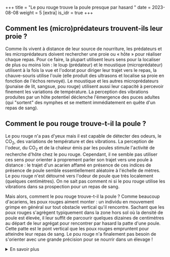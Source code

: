 +++
title = "Le pou rouge trouve la poule presque par hasard "
date = 2023-08-08
weight = 5
[extra]
is_idr = true
+++


## Comment les (micro)prédateurs trouvent-ils leur proie ?

Comme ils vivent à distance de leur source de nourriture, les prédateurs et les microprédateurs doivent rechercher une proie ou « hôte » pour réaliser chaque repas. Pour ce faire, la plupart utilisent leurs sens pour la localiser de plus ou moins loin : le loup (prédateur) et le moustique (microprédateur) utilisent à la fois la vue et l'odorat pour diriger leur trajet vers le repas, la chauve-souris utilise l'ouïe (elle produit des ultrasons et localise sa proie en fonction de l'échos renvoyé). Le moustique et les autres microprédateurs (punaise de lit, sangsue, pou rouge) utilisent aussi leur capacité à percevoir finement les variations de température. La perception des vibrations produites par un hôte potentiel déclenche l'émergence des puces adultes (qui "sortent" des nymphes et se mettent immédiatement en quête d'un repas de sang).

## Comment le pou rouge trouve-t-il la poule ?

Le pou rouge n'a pas d'yeux mais il est capable de détecter des odeurs, le CO<sub>2</sub>, des variations de température et des vibrations. La perception de l'odeur, du CO<sub>2</sub> et de la chaleur émis par les poules stimule l'activité de recherche d'hôte chez le pou rouge. Cependant, il ne semble pas utiliser ces sens pour orienter à proprement parler son trajet vers une poule à distance : le trajet d'un acarien affamé en présence de ces indices de présence de poule semble essentiellement aléatoire à l'échelle de mètres. Le pou rouge n'est détourné vers l'odeur de poule que très localement (quelques centimètres). On ne sait pas comment ni si le pou rouge utilise les vibrations dans sa prospection pour un repas de sang.

Mais alors, comment le pou rouge trouve-t-il la poule ? Comme beaucoup d'acariens, les poux rouges aiment monter : un individu en mouvement grimpe en général sur tout obstacle vertical qu'il rencontre. Sachant que les poux rouges s'agrègent typiquement dans la zone hors sol où la densité de poule est élevée, il leur suffit de parcourir quelques dizaines de centimètres au départ de leur agrégat pour rencontrer par hasard la patte d'une poule. Cette patte est le pont vertical que les poux rouges empruntent pour atteindre leur repas de sang. Le pou rouge n'a finalement pas besoin de s'orienter avec une grande précision pour se nourrir dans un élevage !


<!-- Idéalement, une figure montrant un acarien grimpant sur une patte serait chouette (mais pas indispensable) -->


<details>
    <summary>En savoir plus</summary>

## Comment sait-on cela ?
D'une manière générale, la réponse des poux rouges aux différents stimuli émanant de la poule (odeurs, le CO<sub>2</sub>, des variations de température et des vibrations) a été étudiée grâce à des expérimentations diversifiées, en grande partie au laboratoire, complétées d'expérimentations sur le terrain. Au laboratoire, le comportement d'acariens confrontés à des variations de température, d'odeurs, de concentrations de CO<sub>2</sub> et/ou de vibration a été observé et noté de manière standardisées, et les données obtenues ont été analysées statistiquement. Ces observations ont été réalisées sur des centaines d'acariens en jeûne ou fraîchement gorgés de sang dans des conditions contrôlées, avec des instruments optiques et/ou électroniques. Sur le terrain, c'est par l'usage de pièges spécifiques et le comptage des acariens piégés selon les différentes modalités testées que la réponse aux stimuli a été étudiée. Les tests en laboratoire permettent de caractériser les comportements typiques face à des facteurs maîtrisés. Les piégeages sur le terrain permettent de déterminer dans quelle mesure ces comportements sont réalisés en condition d'élevage, en présence de facteurs multiples (maîtrisés et non maîtrisés).

En ce qui concerne les odeurs, il a fallu d'abord caractériser celles que produit la poule. Une odeur est un ensemble de molécules volatiles perçu par un système chimiosensoriel. La composition de l'odeur des poules a été caractérisée par des analyses chimiques (par Chromatographie en phase gazeuse-spectrométrie de masse, GC-MS) et un parfum de poule artificiel a été breveté. Des tests de comportement à différentes échelles spatio-temporelles ont été réalisés en laboratoire : tests de choix entre différents flux d'air ou analyse du trajet parcouru autour de la source d'odeur *in vitro* (quelques cm2 durant 10 minutes par acarien), comptage des acariens capturés par des pièges électriques appâtés ou non par une odeur de poule (sur une surface d'un m<sup>2</sup> au laboratoire et sur des bâtiments de pondeuses complets). Dans les tests de choix, on évalue l'attractivité à courte distance en comparant le choix immédiat de centaines d'acariens entre deux odeurs (odeur de poule et air pur par exemple). Dans les analyses de trajet, on enregistre au moyen d'une caméra pilotée par un nanoordinateur le trajet individuel en 2D de centaines d'acariens confrontés ou non à une odeur dans une arène de 4 cm de diamètre. Dans les expérimentations avec pièges électriques, des tubes verticaux miment les pattes de poule et sont coiffés d'un système électrifié relarguant l'odeur testée. Le système électrifié projette tout acarien cherchant à atteindre l'odeur sur une plaque engluée standard, sur laquelle sont comptés les acariens piégés dans l'intervalle de l'expérimentation (1h ou 1 nuit). C'est en confrontant les pourcentages de choix *in vitro* entre différentes odeurs et de l'air pur, les caractéristiques des trajets parcourus, les quantités de poux rouges piégés en présence ou en absence d'odeur de poule et/ou d'ammoniac et les distances entre points de lâcher et pièges, que nous avons pu améliorer notre compréhensions du comportement de recherche de nourriture chez le pou rouge.

#### Sources scientifiques


- [Kilpinen (2001)](https://link.springer.com/article/10.1023/A:1020409221348)
- [Kilpinen (2005)](https://resjournals.onlinelibrary.wiley.com/doi/full/10.1111/j.1365-3032.2005.00452.x) 
- [Kilpinen & Mullens (2005)](https://resjournals.onlinelibrary.wiley.com/doi/full/10.1111/j.0269-283X.2004.00522.x) 
- [El Adouzi *et al.* (2019)](https://www.cambridge.org/core/journals/parasitology/article/abs/modulation-of-feed-composition-is-able-to-make-hens-less-attractive-to-the-poultry-red-mite-dermanyssus-gallinae/A767F6C67FC90C4F0BF01462AE5E7054)
- [Roy *et al.* (2018) (brevet)](https://www.cefe.cnrs.fr/images/D_INES/eq_TBI/Lise_Roy/WO_2018109417_A1.pdf)
- [Auffray *et al.* (2022)](https://doi.org/10.1007/s10886-022-01399-7)

</details>

